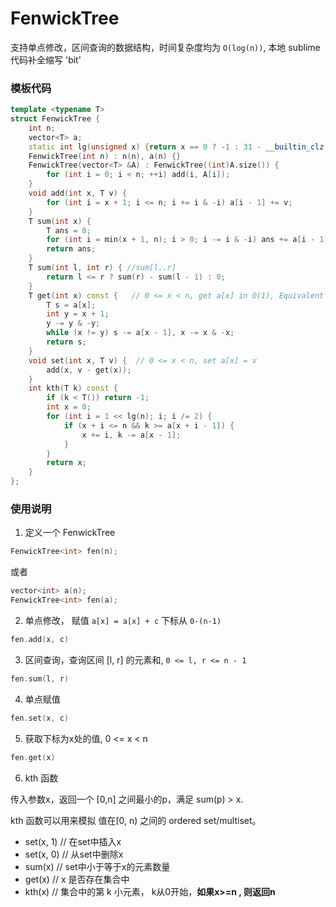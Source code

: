 # FenwickTree

支持单点修改，区间查询的数据结构，时间复杂度均为 `O(log(n))`,
本地 sublime 代码补全缩写 'bit'


### 模板代码

```c++
template <typename T>
struct FenwickTree {
    int n;
    vector<T> a;
    static int lg(unsigned x) {return x == 0 ? -1 : 31 - __builtin_clz(x);}
    FenwickTree(int n) : n(n), a(n) {}
    FenwickTree(vector<T> &A) : FenwickTree((int)A.size()) {
        for (int i = 0; i < n; ++i) add(i, A[i]);
    }
    void add(int x, T v) {
        for (int i = x + 1; i <= n; i += i & -i) a[i - 1] += v;
    }
    T sum(int x) {
        T ans = 0;
        for (int i = min(x + 1, n); i > 0; i -= i & -i) ans += a[i - 1];
        return ans;
    }
    T sum(int l, int r) { //sum[l..r]
        return l <= r ? sum(r) - sum(l - 1) : 0; 
    }
    T get(int x) const {   // 0 <= x < n, get a[x] in O(1), Equivalent to sum(x, x).
        T s = a[x];
        int y = x + 1;
        y -= y & -y;
        while (x != y) s -= a[x - 1], x -= x & -x;
        return s;
    }
    void set(int x, T v) {  // 0 <= x < n, set a[x] = v
        add(x, v - get(x));
    }
    int kth(T k) const {
        if (k < T()) return -1;
        int x = 0;
        for (int i = 1 << lg(n); i; i /= 2) {
            if (x + i <= n && k >= a[x + i - 1]) {
                x += i, k -= a[x - 1];
            }
        }
        return x;
    }
};
```

### 使用说明

1. 定义一个 FenwickTree

```c++
FenwickTree<int> fen(n);
```

或者

```c++
vector<int> a(n);
FenwickTree<int> fen(a);
```

2. 单点修改， 赋值 `a[x] = a[x] + c`  下标从 `0-(n-1)`

```c++
fen.add(x, c)
```

3. 区间查询，查询区间 [l, r] 的元素和, `0 <= l, r <= n - 1`

```c++
fen.sum(l, r)
```

4. 单点赋值

```c++
fen.set(x, c)
```

5. 获取下标为x处的值, 0 <= x < n

```c++
fen.get(x)
```

6. kth 函数

传入参数x，返回一个 [0,n] 之间最小的p，满足 sum(p) > x.

kth 函数可以用来模拟 值在[0, n) 之间的 ordered set/multiset。

+ set(x, 1)  // 在set中插入x
+ set(x, 0)  // 从set中删除x
+ sum(x)    // set中小于等于x的元素数量
+ get(x)    // x 是否存在集合中
+ kth(x)    // 集合中的第 k 小元素， k从0开始，**如果x>=n , 则返回n**